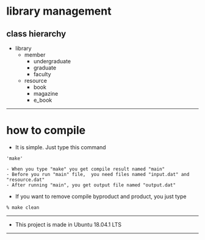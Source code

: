 # library management

## class hierarchy
- library
	- member
		- undergraduate
		- graduate
		- faculty
	- resource
		- book
		- magazine
		- e_book

----------------------------------------------------------------

# how to compile

- It is simple. Just type this command
```
'make'
```
	- When you type "make" you get compile result named "main"
	- Before you run "main" file,  you need files named "input.dat" and "resource.dat"
	- After running "main", you get output file named "output.dat" 

- If you want to remove compile byproduct and product, you just type
```
% make clean
```
--------------------------------------------------------------
- This project is made in Ubuntu 18.04.1 LTS

---------------------------------------------------------------
